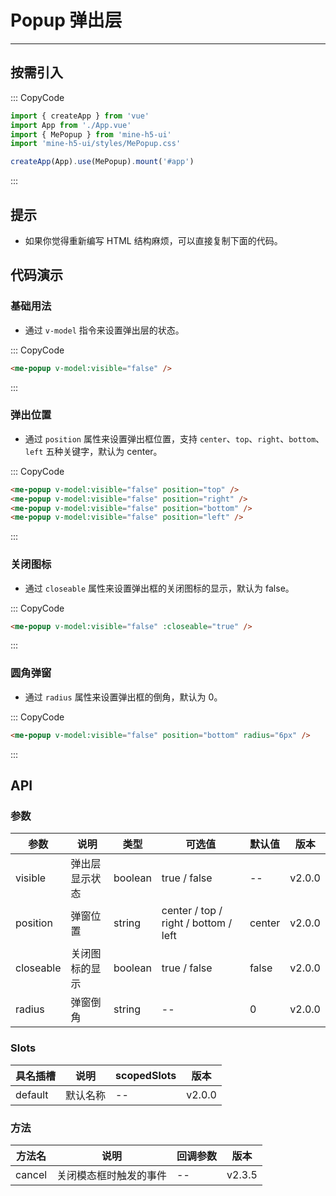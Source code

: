 # Popup 弹出层

---

## 按需引入

::: CopyCode

```js
import { createApp } from 'vue'
import App from './App.vue'
import { MePopup } from 'mine-h5-ui'
import 'mine-h5-ui/styles/MePopup.css'

createApp(App).use(MePopup).mount('#app')
```

:::

## 提示

- 如果你觉得重新编写 HTML 结构麻烦，可以直接复制下面的代码。

## 代码演示

### 基础用法

- 通过 `v-model` 指令来设置弹出层的状态。

::: CopyCode

```html
<me-popup v-model:visible="false" />
```

:::

### 弹出位置

- 通过 `position` 属性来设置弹出框位置，支持 `center`、`top`、`right`、`bottom`、`left` 五种关键字，默认为 center。

::: CopyCode

```html
<me-popup v-model:visible="false" position="top" />
<me-popup v-model:visible="false" position="right" />
<me-popup v-model:visible="false" position="bottom" />
<me-popup v-model:visible="false" position="left" />
```

:::

### 关闭图标

- 通过 `closeable` 属性来设置弹出框的关闭图标的显示，默认为 false。

::: CopyCode

```html
<me-popup v-model:visible="false" :closeable="true" />
```

:::

### 圆角弹窗

- 通过 `radius` 属性来设置弹出框的倒角，默认为 0。

::: CopyCode

```html
<me-popup v-model:visible="false" position="bottom" radius="6px" />
```

:::

## API

### 参数

| 参数      | 说明           | 类型    | 可选值                               | 默认值 | 版本   |
| --------- | -------------- | ------- | ------------------------------------ | ------ | ------ |
| visible   | 弹出层显示状态 | boolean | true / false                         | --     | v2.0.0 |
| position  | 弹窗位置       | string  | center / top / right / bottom / left | center | v2.0.0 |
| closeable | 关闭图标的显示 | boolean | true / false                         | false  | v2.0.0 |
| radius    | 弹窗倒角       | string  | --                                   | 0      | v2.0.0 |

### Slots

| 具名插槽 | 说明     | scopedSlots | 版本   |
| -------- | -------- | ----------- | ------ |
| default  | 默认名称 | --          | v2.0.0 |

### 方法

| 方法名 | 说明                   | 回调参数 | 版本   |
| ------ | ---------------------- | -------- | ------ |
| cancel | 关闭模态框时触发的事件 | --       | v2.3.5 |
